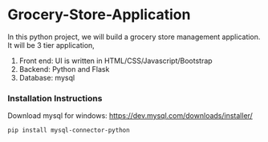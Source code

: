 # Grocery-Store-Application

In this python project, we will build a grocery store management application. It will be 3 tier application,
1. Front end: UI is written in HTML/CSS/Javascript/Bootstrap
2. Backend: Python and Flask
3. Database: mysql

### Installation Instructions

Download mysql for windows: https://dev.mysql.com/downloads/installer/

`pip install mysql-connector-python`

